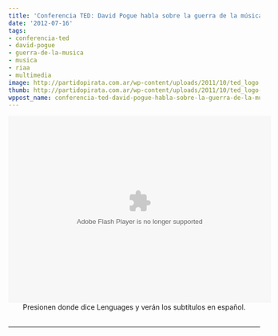 ```yaml
---
title: 'Conferencia TED: David Pogue habla sobre la guerra de la música.'
date: '2012-07-16'
tags:
- conferencia-ted
- david-pogue
- guerra-de-la-musica
- musica
- riaa
- multimedia
image: http://partidopirata.com.ar/wp-content/uploads/2011/10/ted_logo.gif
thumb: http://partidopirata.com.ar/wp-content/uploads/2011/10/ted_logo-150x53.gif
wppost_name: conferencia-ted-david-pogue-habla-sobre-la-guerra-de-la-musica
---
```


<center>
<object width="526" height="374" classid="clsid:d27cdb6e-ae6d-11cf-96b8-444553540000" codebase="http://download.macromedia.com/pub/shockwave/cabs/flash/swflash.cab#version=6,0,40,0" bgcolor="#ffffff"><param name="allowFullScreen" value="true" /><param name="allowScriptAccess" value="always" /><param name="wmode" value="transparent" /><param name="bgColor" value="#ffffff" /><param name="flashvars" value="vu=http://video.ted.com/talk/stream/2007/Blank/DavidPogue_2007-320k.mp4&amp;su=http://images.ted.com/images/ted/tedindex/embed-posters/DavidPogue-2007.embed_thumbnail.jpg&amp;vw=512&amp;vh=288&amp;ap=0&amp;ti=196&amp;lang=es&amp;introDuration=15330&amp;adDuration=4000&amp;postAdDuration=830&amp;adKeys=talk=david_pogue_on_the_music_wars;year=2007;theme=live_music;theme=whipsmart_comedy;theme=the_creative_spark;theme=ted_in_3_minutes;event=TED2007;tag=entertainment;tag=humor;tag=music;tag=short+talk;tag=technology;&amp;preAdTag=tconf.ted/embed;tile=1;sz=512x288;" /><param name="src" value="http://video.ted.com/assets/player/swf/EmbedPlayer.swf" /><param name="pluginspace" value="http://www.macromedia.com/go/getflashplayer" /><param name="allowfullscreen" value="true" /><param name="allowscriptaccess" value="always" /><embed width="526" height="374" type="application/x-shockwave-flash" src="http://video.ted.com/assets/player/swf/EmbedPlayer.swf" allowFullScreen="true" allowScriptAccess="always" wmode="transparent" bgColor="#ffffff" flashvars="vu=http://video.ted.com/talk/stream/2007/Blank/DavidPogue_2007-320k.mp4&amp;su=http://images.ted.com/images/ted/tedindex/embed-posters/DavidPogue-2007.embed_thumbnail.jpg&amp;vw=512&amp;vh=288&amp;ap=0&amp;ti=196&amp;lang=es&amp;introDuration=15330&amp;adDuration=4000&amp;postAdDuration=830&amp;adKeys=talk=david_pogue_on_the_music_wars;year=2007;theme=live_music;theme=whipsmart_comedy;theme=the_creative_spark;theme=ted_in_3_minutes;event=TED2007;tag=entertainment;tag=humor;tag=music;tag=short+talk;tag=technology;&amp;preAdTag=tconf.ted/embed;tile=1;sz=512x288;" pluginspace="http://www.macromedia.com/go/getflashplayer" allowfullscreen="true" allowscriptaccess="always" bgcolor="#ffffff" /></object>
Presionen donde dice Lenguages y verán los subtítulos en español.</center>&nbsp;

<hr />
